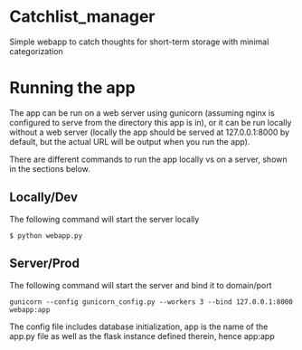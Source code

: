 # Catchlist_manager
Simple webapp to catch thoughts for short-term storage with minimal categorization

# Running the app

The app can be run on a web server using gunicorn (assuming nginx is
configured to serve from the directory this app is in), or it can be run 
locally without a web server (locally the app should be served at 
127.0.0.1:8000 by default, but the actual URL will be output when you run
the app).

There are different commands to run the app locally vs on a server, shown
in the sections below.

## Locally/Dev
The following command will start the server locally

`$ python webapp.py`

## Server/Prod
The following command will start the server and bind it to domain/port

`gunicorn --config gunicorn_config.py --workers 3 --bind 127.0.0.1:8000 webapp:app`

The config file includes database initialization, app is the name of the 
app.py file as well as the flask instance defined therein, hence app:app

